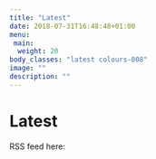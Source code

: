 ```yaml
---
title: "Latest"
date: 2018-07-31T16:48:48+01:00
menu:
 main:
  weight: 20
body_classes: "latest colours-008"
image: ""
description: ""
---
```


# Latest

RSS feed here: